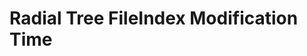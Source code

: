 # Radial Tree FileIndex Modification Time

<script>
// import FileIndex = await System.import("src/client/fileindex.js")
import FileIndex from "src/client/fileindex.js"
import files from "src/client/files.js"
import moment from "src/external/moment.js";
import d3 from "src/external/d3.v5.js"

(async () => {
  var now = Date.now()
  
  var url = lively4url + "/src/client/"
  var tree = await files.fileTree(url)

  function visit(d, cb) {
    cb(d)
    d.children && d.children.forEach(ea => visit(ea,cb))
  }

  var urlMap = new Map()
  visit(tree, ea => urlMap.set(ea.url, ea))
  
  // connect our dababase entries with visualization data nodes
  await FileIndex.current().db.files.each(ea => {
    var d = urlMap.get(ea.url)
    if (d) {
      d.index = ea
    }
  })
  
  var div = await lively.create("div")
  div.style.position = "relative"
  div.style.width = "800px"
  div.style.height = "800px"
  
  var treemap = await lively.create("lively-d3-radialtree")
  treemap.setTreeData(tree)
  treemap.style.backgroundColor = "lightgray"
  
  // positioning hack.... we make our coordinate system much easier by this
  lively.setPosition(treemap, lively.pt(0,0))
  treemap.style.width = "100%"
  treemap.style.height = "100%"
  
  div.appendChild(treemap)


  var maxSize = 0
  visit(treemap.treeData, ea => {
    if(ea.size) {
      maxSize = Math.max(maxSize, Number(ea.size))
    }
  })

  // var color = d3.scaleLinear().domain([0,25])
  //       .interpolate(d3.interpolateHcl)
  //       .range([d3.rgb("#FFFFFF"), d3.rgb('#9A9A9A')]);

  var color = d3.scaleLinear().domain([0,365 / 2 ])
        .interpolate(d3.interpolateHcl)
        .range([d3.rgb("#FF7777"), d3.rgb('#9A9A9A')]);

  treemap.dataSize = function(d) {
    
    // return color(d.data.index && d.data.index.tags ? d.data.index.tags.length : 0)
    if (d.data && d.data.index && d.data.index.size) {
      return (Number(d.data.index.size) * 0.001) + 5
    }
    return 5
  }

  treemap.dataColor = function(d) {
    // return color(d.data.index && d.data.index.tags ? d.data.index.tags.length : 0)
    if (d.data && d.data.index) {
      var time = moment(d.data.index.modified)
      var days = (now - time._d.getTime()) / 1000 / 60 / 60 / 24

      return color(days)
    }
  }
  
  treemap.dataClick = function(d, evt) {
    if (evt.shiftKey) {
      lively.openInspector(d)
    
    } else {
      lively.openBrowser(d.data.url)
    }
  }

  treemap.updateViz()

  return div
})()
</script>